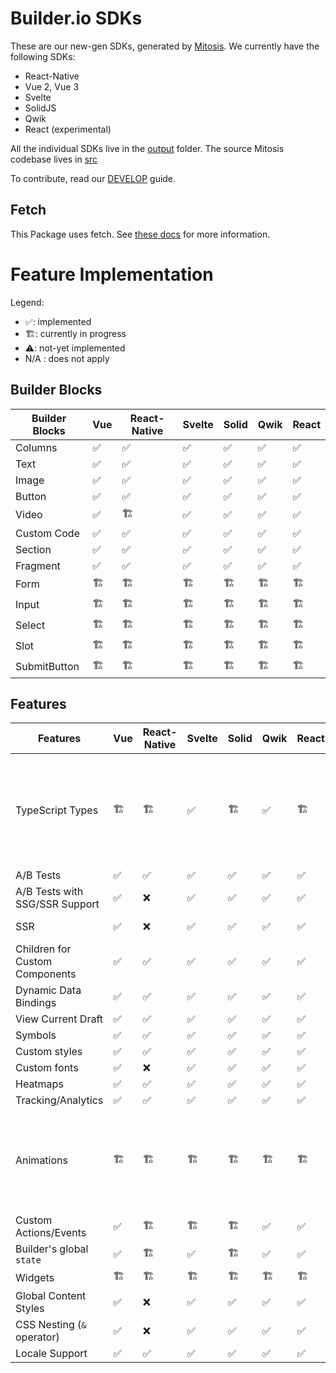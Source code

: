 # Builder.io SDKs

These are our new-gen SDKs, generated by [Mitosis](https://github.com/BuilderIO/mitosis). We currently have the following SDKs:

- React-Native
- Vue 2, Vue 3
- Svelte
- SolidJS
- Qwik
- React (experimental)

All the individual SDKs live in the [output](./output/) folder. The source Mitosis codebase lives in [src](./src/)

To contribute, read our [DEVELOP](./DEVELOP.md) guide.

## Fetch

This Package uses fetch. See [these docs](https://github.com/BuilderIO/this-package-uses-fetch/blob/main/README.md) for more information.

# Feature Implementation

Legend:

- ✅: implemented
- 🏗: currently in progress
- ⚠️: not-yet implemented
- N/A : does not apply

## Builder Blocks

| Builder Blocks | Vue | React-Native | Svelte | Solid | Qwik | React |
| -------------- | --- | ------------ | ------ | ----- | ---- | ----- |
| Columns        | ✅  | ✅           | ✅     | ✅    | ✅   | ✅    |
| Text           | ✅  | ✅           | ✅     | ✅    | ✅   | ✅    |
| Image          | ✅  | ✅           | ✅     | ✅    | ✅   | ✅    |
| Button         | ✅  | ✅           | ✅     | ✅    | ✅   | ✅    |
| Video          | ✅  | 🏗            | ✅     | ✅    | ✅   | ✅    |
| Custom Code    | ✅  | ✅           | ✅     | ✅    | ✅   | ✅    |
| Section        | ✅  | ✅           | ✅     | ✅    | ✅   | ✅    |
| Fragment       | ✅  | ✅           | ✅     | ✅    | ✅   | ✅    |
| Form           | 🏗   | 🏗            | 🏗      | 🏗     | 🏗    | 🏗     |
| Input          | 🏗   | 🏗            | 🏗      | 🏗     | 🏗    | 🏗     |
| Select         | 🏗   | 🏗            | 🏗      | 🏗     | 🏗    | 🏗     |
| Slot           | 🏗   | 🏗            | 🏗      | 🏗     | 🏗    | 🏗     |
| SubmitButton   | 🏗   | 🏗            | 🏗      | 🏗     | 🏗    | 🏗     |

## Features

| Features                       | Vue | React-Native | Svelte | Solid | Qwik | React | Details                                                                                                                                |
| ------------------------------ | --- | ------------ | ------ | ----- | ---- | ----- | -------------------------------------------------------------------------------------------------------------------------------------- |
| TypeScript Types               | 🏗   | 🏗            | ✅     | 🏗     | ✅   | 🏗     | Vue SDK has partial support: you can get Vue 2 types by importing from `@builder.io/sdk-vue` (which is an alias for the Vue 2 version) |
| A/B Tests                      | ✅  | ✅           | ✅     | ✅    | ✅   | ✅    |                                                                                                                                        |
| A/B Tests with SSG/SSR Support | ✅  | ❌           | ✅     | ✅    | ✅   | ✅    | Does not apply to React Native.                                                                                                        |
| SSR                            | ✅  | ❌           | ✅     | ✅    | ✅   | ✅    | Does not apply to React Native.                                                                                                        |
| Children for Custom Components | ✅  | ✅           | ✅     | ✅    | ✅   | ✅    |                                                                                                                                        |
| Dynamic Data Bindings          | ✅  | ✅           | ✅     | ✅    | ✅   | ✅    |                                                                                                                                        |
| View Current Draft             | ✅  | ✅           | ✅     | ✅    | ✅   | ✅    |                                                                                                                                        |
| Symbols                        | ✅  | ✅           | ✅     | ✅    | ✅   | ✅    |                                                                                                                                        |
| Custom styles                  | ✅  | ✅           | ✅     | ✅    | ✅   | ✅    |                                                                                                                                        |
| Custom fonts                   | ✅  | ❌           | ✅     | ✅    | ✅   | ✅    |                                                                                                                                        |
| Heatmaps                       | ✅  | ✅           | ✅     | ✅    | ✅   | ✅    |                                                                                                                                        |
| Tracking/Analytics             | ✅  | ✅           | ✅     | ✅    | ✅   | ✅    |                                                                                                                                        |
| Animations                     | 🏗   | 🏗            | 🏗      | 🏗     | 🏗    | 🏗     | Custom animation components are supported, but Builder.io's "animations" tab is currently not supported                                |
| Custom Actions/Events          | ✅  | 🏗            | 🏗      | 🏗     | ✅   | ✅    |                                                                                                                                        |
| Builder's global `state`       | ✅  | 🏗            | ✅     | 🏗     | ✅   | ✅    |
| Widgets                        | 🏗   | 🏗            | 🏗      | 🏗     | 🏗    | 🏗     |                                                                                                                                        |
| Global Content Styles          | ✅  | ❌           | ✅     | ✅    | ✅   | ✅    |                                                                                                                                        |
| CSS Nesting (`&` operator)     | ✅  | ❌           | ✅     | ✅    | ✅   | ✅    |                                                                                                                                        |
| Locale Support                 | ✅  | ✅           | ✅     | ✅    | ✅   | ✅    |                                                                                                                                        |

